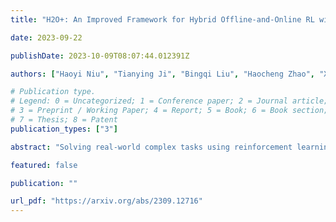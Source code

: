 ```yaml
---
title: "H2O+: An Improved Framework for Hybrid Offline-and-Online RL with Dynamics Gaps"

date: 2023-09-22

publishDate: 2023-10-09T08:07:44.012391Z

authors: ["Haoyi Niu", "Tianying Ji", "Bingqi Liu", "Haocheng Zhao", "Xiangyu Zhu", "Jianying Zheng", "Pengfei Huang", "Guyue Zhou", "Jianming Hu", "Xianyuan Zhan"]

# Publication type.
# Legend: 0 = Uncategorized; 1 = Conference paper; 2 = Journal article;
# 3 = Preprint / Working Paper; 4 = Report; 5 = Book; 6 = Book section;
# 7 = Thesis; 8 = Patent
publication_types: ["3"]

abstract: "Solving real-world complex tasks using reinforcement learning (RL) without high-fidelity simulation environments or large amounts of offline data can be quite challenging. Online RL agents trained in imperfect simulation environments can suffer from severe sim-to-real issues. Offline RL approaches although bypass the need for simulators, often pose demanding requirements on the size and quality of the offline datasets. The recently emerged hybrid offline-and-online RL provides an attractive framework that enables joint use of limited offline data and imperfect simulator for transferable policy learning. In this paper, we develop a new algorithm, called H2O+, which offers great flexibility to bridge various choices of offline and online learning methods, while also accounting for dynamics gaps between the real and simulation environment. Through extensive simulation and real-world robotics experiments, we demonstrate superior performance and flexibility over advanced cross-domain online and offline RL algorithms."

featured: false

publication: ""

url_pdf: "https://arxiv.org/abs/2309.12716"
---
```


